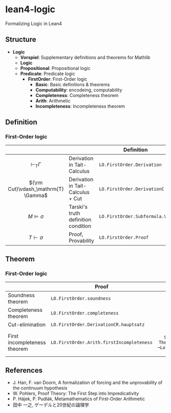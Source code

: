 # lean4-logic
Formalizing Logic in Lean4

## Structure
- **Logic**
  - **Vorspiel**: Supplementary definitions and theorems for Mathlib
  - **Logic**
  - **Propositional**: Propositional logic
  - **Predicate**: Predicate logic
    - **FirstOrder**: First-Order logic
      - **Basic**: Basic definitions & theorems
      - **Computability**: encodeing, computability
      - **Completeness**: Completeness theorem
      - **Arith**: Arithmetic
      - **Incompleteness**: Incompleteness theorem

## Definition
### First-Order logic

|                                     |                                     | Definition                      | Notation  |
| :----:                              | ----                                | ----                            | :----:    |
| $\vdash_\mathrm{T} \Gamma$          | Derivation in Tait-Calculus         |  `LO.FirstOrder.Derivation`     | `⊢ᵀ Γ`    |
| $(\rm Cut)\vdash_\mathrm{T} \Gamma$ | Derivation in Tait-Calculus + Cut   |  `LO.FirstOrder.DerivationC`    | `⊢ᶜ Γ`    |
| $M \models \sigma$                  | Tarski's truth definition condition |  `LO.FirstOrder.Subformula.Val` | `M ⊧ σ`   |
| $T \vdash \sigma$                   | Proof, Provability                  |  `LO.FirstOrder.Proof`          | `T ⊢ σ`, `T ⊢! σ` |

## Theorem
### First-Order logic

|                                | Proof                                     | Proposition      | 
| ----                           | ----                                      | :----:           |
| Soundness theorem              | `LO.FirstOrder.soundness`                 | `T ⊢ σ → T ⊨ σ` |
| Completeness theorem           | `LO.FirstOrder.completeness`              | `T ⊨ σ → T ⊢ σ` |
| Cut-elimination                | `LO.FirstOrder.DerivationCR.hauptsatz`    | `⊢ᶜ Δ → ⊢ᵀ Δ`   |
| First incompleteness theorem   | `LO.FirstOrder.Arith.firstIncompleteness` | `PAminus T → SigmaOneSound T → Theory.Computable T → ¬Logic.System.Complete T` |

## References
- J. Han, F. van Doorn, A formalization of forcing and the unprovability of the continuum hypothesis
- W. Pohlers, Proof Theory: The First Step into Impredicativity
- P. Hájek, P. Pudlák, Metamathematics of First-Order Arithmetic
- 田中 一之, ゲーデルと20世紀の論理学